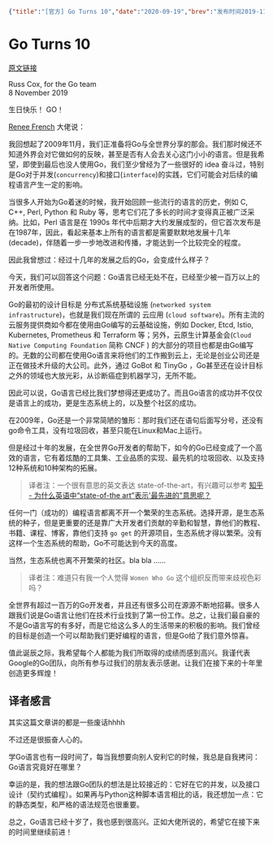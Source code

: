 ```json lw-blog-meta
{"title":"[官方] Go Turns 10","date":"2020-09-19","brev":"发布时间2019-11-8，Golang十周岁，开发团队的寄语。","tags":["Golang"],"path":"blog/2020/200919-官方-Go十岁啦.md"}
```


# Go Turns 10

[原文链接](https://blog.golang.org/10years)

Russ Cox, for the Go team  
8 November 2019

生日快乐！ GO！

[Renee French](https://twitter.com/reneefrench) 大佬说：

我回想起了2009年11月，我们正准备将Go与全世界分享的那会。我们那时候还不知道外界会对它做如何的反映，甚至是否有人会去关心这门小小的语言。但是我希望，即使到最后也没人使用Go，我们至少曾经为了一些很好的 idea 奋斗过，特别是Go对于并发(`concurrency`)和接口(`interface`)的实践，它们可能会对后续的编程语言产生一定的影响。

当很多人开始为Go着迷的时候，我开始回顾一些流行的语言的历史，例如 C, C++, Perl, Python 和 Ruby 等，思考它们花了多长的时间才变得真正被广泛采纳。比如，Perl 语言是在 1990s 年代中后期才大约发展成型的，但它首次发布是在1987年，因此，看起来基本上所有的语言都是需要默默地发展十几年 (decade)，伴随着一步一步地改进和传播，才能达到一个比较完全的程度。

因此我曾想过：经过十几年的发展之后的Go，会变成什么样子？

今天，我们可以回答这个问题：Go语言已经无处不在，已经至少被一百万以上的开发者所使用。

Go的最初的设计目标是 分布式系统基础设施 (`networked system infrastructure`)，也就是我们现在所谓的 云应用 (`cloud software`)。所有主流的云服务提供商如今都在使用由Go编写的云基础设施，例如 Docker, Etcd, Istio, Kubernetes, Prometheus 和 Terraform 等；另外，云原生计算基金会(`Cloud Native Computing Foundation` 简称 CNCF ) 的大部分的项目也都是由Go编写的。无数的公司都在使用Go语言来将他们的工作搬到云上，无论是创业公司还是正在做技术升级的大公司。此外，通过 GoBot 和 TinyGo ，Go甚至还在设计目标之外的领域也大放光彩，从诊断癌症到机器学习，无所不能。

因此可以说，Go语言已经比我们梦想得还更成功了。而且Go语言的成功并不仅仅是语言上的成功，更是生态系统上的，以及整个社区的成功。

在2009年，Go还是一个非常简陋的雏形：那时我们还在语句后面写分号，还没有go命令工具，没有垃圾回收，甚至只能在Linux和Mac上运行。

但是经过十年的发展，在全世界Go开发者的帮助下，如今的Go已经变成了一个高效的语言，它有着炫酷的工具集、工业品质的实现、最先机的垃圾回收、以及支持12种系统和10种架构的拓展。

> 译者注：一个很有意思的英文表达 state-of-the-art，有兴趣可以参考 [知乎 - 为什么英语中“state-of-the art”表示'最先进的"意思呢？](https://www.zhihu.com/question/23503643)

任何一门（成功的）编程语言都离不开一个繁荣的生态系统。选择开源，是生态系统的种子，但是更重要的还是靠广大开发者们贡献的辛勤和智慧，靠他们的教程、书籍、课程、博客，靠他们支持 `go get` 的开源项目，生态系统才得以繁荣。没有这样一个生态系统的帮助，Go不可能达到今天的高度。

当然，生态系统也离不开繁荣的社区。bla bla ……

> 译者注：难道只有我一个人觉得 `Women Who Go` 这个组织反而带来歧视色彩吗？

全世界有超过一百万的Go开发者，并且还有很多公司在源源不断地招募。很多人跟我们说是Go语言让他们在技术行业找到了第一份工作。总之，让我们最自豪的不是Go语言写的有多好，而是它给这么多人的生活带来的积极的影响。我们曾经的目标是创造一个可以帮助我们更好编程的语言，但是Go给了我们意外惊喜。

值此诞辰之际，我希望每个人都能为我们所取得的成绩而感到高兴。我谨代表Google的Go团队，向所有参与过我们的朋友表示感谢。让我们在接下来的十年里创造更多辉煌！

## 译者感言

其实这篇文章讲的都是一些废话hhhh

不过还是很振奋人心的。

学Go语言也有一段时间了，每当我想要向别人安利它的时候，我总是自我拷问：Go语言究竟好在哪里？

幸运的是，我的想法跟Go团队的想法是比较接近的：它好在它的并发，以及接口设计（契约式编程）。如果再与Python这种脚本语言相比的话，我还想加一点：它的静态类型，和严格的语法规范也很重要。

总之，Go语言已经十岁了，我也感到很高兴。正如大佬所说的，希望它在接下来的时间里继续前进！
